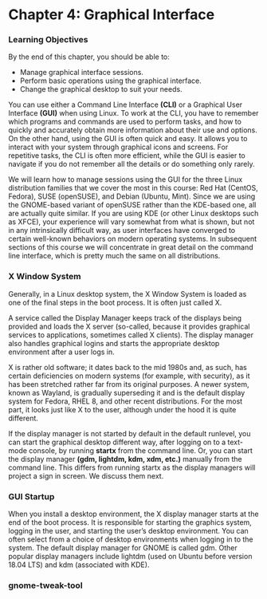 # Chapter 4: Graphical Interface

### Learning Objectives

By the end of this chapter, you should be able to:

* Manage graphical interface sessions.
* Perform basic operations using the graphical interface.
* Change the graphical desktop to suit your needs.


You can use either a Command Line Interface **(CLI)** or a Graphical User Interface **(GUI)** when using Linux. To work at the CLI, you have to remember which programs and commands are used to perform tasks, and how to quickly and accurately obtain more information about their use and options. On the other hand, using the GUI is often quick and easy. It allows you to interact with your system through graphical icons and screens. For repetitive tasks, the CLI is often more efficient, while the GUI is easier to navigate if you do not remember all the details or do something only rarely. 

We will learn how to manage sessions using the GUI for the three Linux distribution families that we cover the most in this course: Red Hat (CentOS, Fedora), SUSE (openSUSE), and Debian (Ubuntu, Mint). Since we are using the GNOME-based variant of openSUSE rather than the KDE-based one, all are actually quite similar. If you are using KDE (or other Linux desktops such as XFCE), your experience will vary somewhat from what is shown, but not in any intrinsically difficult way, as user interfaces have converged to certain well-known behaviors on modern operating systems. In subsequent sections of this course we will concentrate in great detail on the command line interface, which is pretty much the same on all distributions.



### X Window System


Generally, in a Linux desktop system, the X Window System is loaded as one of the final steps in the boot process.  It is often just called X.

A service called the Display Manager keeps track of the displays being provided and loads the X server (so-called, because it provides graphical services to applications, sometimes called X clients). The display manager also handles graphical logins and starts the appropriate desktop environment after a user logs in.

X is rather old software; it dates back to the mid 1980s and, as such, has certain deficiencies on modern systems (for example, with security), as it has been stretched rather far from its original purposes. A newer system, known as Wayland, is gradually superseding it and is the default display system for Fedora, RHEL 8, and other recent distributions. For the most part, it looks just like X to the user, although under the hood it is quite different.

If the display manager is not started by default in the default runlevel, you can start the graphical desktop different way, after logging on to a text-mode console, by running **startx** from the command line. Or, you can start the display manager **(gdm, lightdm, kdm, xdm, etc.)** manually from the command line. This differs from running startx as the display managers will project a sign in screen. We discuss them next.


### GUI Startup

When you install a desktop environment, the X display manager starts at the end of the boot process. It is responsible for starting the graphics system, logging in the user, and starting the user’s desktop environment. You can often select from a choice of desktop environments when logging in to the system.
The default display manager for GNOME is called gdm. Other popular display managers include lightdm (used on Ubuntu before version 18.04 LTS) and kdm (associated with KDE).


### gnome-tweak-tool


